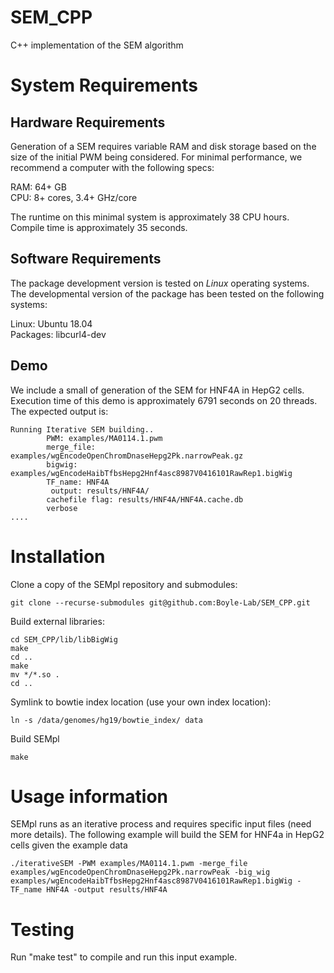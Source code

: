 # SEM_CPP
C++ implementation of the SEM algorithm

# System Requirements

## Hardware Requirements
Generation of a SEM requires variable RAM and disk storage based on the size of the initial PWM being considered. For minimal performance, we recommend a computer with the following specs:

RAM: 64+ GB  
CPU: 8+ cores, 3.4+ GHz/core

The runtime on this minimal system is approximately 38 CPU hours. Compile time is approximately 35 seconds.

## Software Requirements

The package development version is tested on *Linux* operating systems. The developmental version of the package has been tested on the following systems:

Linux: Ubuntu 18.04  
Packages: libcurl4-dev

## Demo

We include a small of generation of the SEM for HNF4A in HepG2 cells. Execution time of this demo is approximately 6791 seconds on 20 threads. The expected output is:
```
Running Iterative SEM building..
        PWM: examples/MA0114.1.pwm
        merge_file: examples/wgEncodeOpenChromDnaseHepg2Pk.narrowPeak.gz
        bigwig: examples/wgEncodeHaibTfbsHepg2Hnf4asc8987V0416101RawRep1.bigWig
        TF_name: HNF4A
         output: results/HNF4A/
        cachefile flag: results/HNF4A/HNF4A.cache.db
        verbose
....
```

# Installation
Clone a copy of the SEMpl repository and submodules:

```
git clone --recurse-submodules git@github.com:Boyle-Lab/SEM_CPP.git
```

Build external libraries:
```
cd SEM_CPP/lib/libBigWig
make
cd ..
make
mv */*.so .
cd ..
```

Symlink to bowtie index location (use your own index location):
```
ln -s /data/genomes/hg19/bowtie_index/ data
```

Build SEMpl
```
make
```
 
# Usage information
SEMpl runs as an iterative process and requires specific input files (need more details). The following example will build the SEM for HNF4a in HepG2 cells given the example data
```
./iterativeSEM -PWM examples/MA0114.1.pwm -merge_file examples/wgEncodeOpenChromDnaseHepg2Pk.narrowPeak -big_wig examples/wgEncodeHaibTfbsHepg2Hnf4asc8987V0416101RawRep1.bigWig -TF_name HNF4A -output results/HNF4A
```

# Testing
Run "make test" to compile and run this input example.


